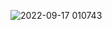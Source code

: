 ﻿![2022-09-17 010743](https://user-images.githubusercontent.com/112907367/190812033-3f21c5ae-765e-4887-b1ae-396843e334ae.jpg)
